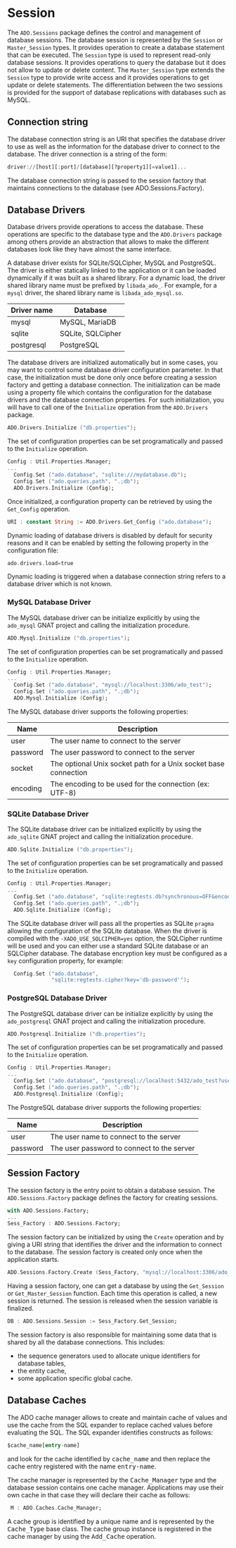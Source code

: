 # Session
The `ADO.Sessions` package defines the control and management of database sessions.
The database session is represented by the `Session` or `Master_Session` types.
It provides operation to create a database statement that can be executed.
The `Session` type is used to represent read-only database sessions.  It provides
operations to query the database but it does not allow to update or delete content.
The `Master_Session` type extends the `Session` type to provide write
access and it provides operations to get update or delete statements.  The differentiation
between the two sessions is provided for the support of database replications with
databases such as MySQL.

## Connection string
The database connection string is an URI that specifies the database driver to use as well
as the information for the database driver to connect to the database.
The driver connection is a string of the form:

```Ada
driver://[host][:port]/[database][?property1][=value1]...
```

The database connection string is passed to the session factory that maintains connections
to the database (see ADO.Sessions.Factory).

## Database Drivers
Database drivers provide operations to access the database.  These operations are
specific to the database type and the `ADO.Drivers` package among others provide
an abstraction that allows to make the different databases look like they have almost
the same interface.

A database driver exists for SQLite/SQLCipher, MySQL and PostgreSQL. The driver
is either statically linked to the application or it can be loaded dynamically if it was
built as a shared library.  For a dynamic load, the driver shared library name must be
prefixed by `libada_ado_`.  For example, for a `mysql` driver, the shared
library name is `libada_ado_mysql.so`.

| Driver name | Database          |
| ----------- | ---------         |
| mysql       | MySQL, MariaDB    |
| sqlite      | SQLite, SQLCipher |
| postgresql  | PostgreSQL        |

The database drivers are initialized automatically but in some cases, you may want
to control some database driver configuration parameter.  In that case,
the initialization must be done only once before creating a session
factory and getting a database connection.  The initialization can be made using
a property file which contains the configuration for the database drivers and
the database connection properties.  For such initialization, you will have to
call one of the `Initialize` operation from the `ADO.Drivers` package.

```Ada
ADO.Drivers.Initialize ("db.properties");
```

The set of configuration properties can be set programatically and passed to the
`Initialize` operation.

```Ada
Config : Util.Properties.Manager;
...
  Config.Set ("ado.database", "sqlite:///mydatabase.db");
  Config.Set ("ado.queries.path", ".;db");
  ADO.Drivers.Initialize (Config);
```

Once initialized, a configuration property can be retrieved by using the `Get_Config`
operation.

```Ada
URI : constant String := ADO.Drivers.Get_Config ("ado.database");
```

Dynamic loading of database drivers is disabled by default for security reasons and
it can be enabled by setting the following property in the configuration file:

```Ada
ado.drivers.load=true
```

Dynamic loading is triggered when a database connection string refers to a database
driver which is not known.

### MySQL Database Driver
The MySQL database driver can be initialize explicitly by using the `ado_mysql`
GNAT project and calling the initialization procedure.

```Ada
ADO.Mysql.Initialize ("db.properties");
```

The set of configuration properties can be set programatically and passed to the
`Initialize` operation.

```Ada
Config : Util.Properties.Manager;
...
  Config.Set ("ado.database", "mysql://localhost:3306/ado_test");
  Config.Set ("ado.queries.path", ".;db");
  ADO.Mysql.Initialize (Config);
```

The MySQL database driver supports the following properties:

| Name        | Description       |
| ----------- | ---------      |
| user        | The user name to connect to the server |
| password    | The user password to connect to the server |
| socket      | The optional Unix socket path for a Unix socket base connection |
| encoding    | The encoding to be used for the connection (ex: UTF-8) |

### SQLite Database Driver
The SQLite database driver can be initialized explicitly by using the `ado_sqlite`
GNAT project and calling the initialization procedure.

```Ada
ADO.Sqlite.Initialize ("db.properties");
```

The set of configuration properties can be set programatically and passed to the
`Initialize` operation.

```Ada
Config : Util.Properties.Manager;
...
  Config.Set ("ado.database", "sqlite:regtests.db?synchronous=OFF&encoding=UTF-8");
  Config.Set ("ado.queries.path", ".;db");
  ADO.Sqlite.Initialize (Config);
```

The SQLite database driver will pass all the properties as SQLite `pragma` allowing
the configuration of the SQLite database.  When the driver is compiled with the
`-XADO_USE_SQLCIPHER=yes` option, the SQLCipher runtime will be used and you can
either use a standard SQLite database or an SQLCipher database.  The database
encryption key must be configured as a `key` configuration property, for
example:

```Ada
  Config.Set ("ado.database",
              "sqlite:regtests.cipher?key='db-password'");
```

### PostgreSQL Database Driver
The PostgreSQL database driver can be initialize explicitly by using the `ado_postgresql`
GNAT project and calling the initialization procedure.

```Ada
ADO.Postgresql.Initialize ("db.properties");
```

The set of configuration properties can be set programatically and passed to the
`Initialize` operation.

```Ada
Config : Util.Properties.Manager;
...
  Config.Set ("ado.database", "postgresql://localhost:5432/ado_test?user=ado&password=ado");
  Config.Set ("ado.queries.path", ".;db");
  ADO.Postgresql.Initialize (Config);
```

The PostgreSQL database driver supports the following properties:

| Name        | Description       |
| ----------- | ---------      |
| user        | The user name to connect to the server |
| password    | The user password to connect to the server |

## Session Factory
The session factory is the entry point to obtain a database session.
The `ADO.Sessions.Factory` package defines the factory for creating
sessions.

```Ada
with ADO.Sessions.Factory;
...
Sess_Factory : ADO.Sessions.Factory;
```

The session factory can be initialized by using the `Create` operation and
by giving a URI string that identifies the driver and the information to connect
to the database.  The session factory is created only once when the application starts.

```Ada
ADO.Sessions.Factory.Create (Sess_Factory, "mysql://localhost:3306/ado_test?user=test");
```

Having a session factory, one can get a database by using the `Get_Session` or
`Get_Master_Session` function.  Each time this operation is called, a new session
is returned.  The session is released when the session variable is finalized.

```Ada
DB : ADO.Sessions.Session := Sess_Factory.Get_Session;
```

The session factory is also responsible for maintaining some data that is shared by
all the database connections.  This includes:

  * the sequence generators used to allocate unique identifiers for database tables,
  * the entity cache,
  * some application specific global cache.

## Database Caches
The ADO cache manager allows to create and maintain cache of values and use the cache
from the SQL expander to replace cached values before evaluating the SQL.  The SQL expander
identifies constructs as follows:

```Ada
$cache_name[entry-name]
```

and look for the cache identified by <tt>cache_name</tt> and then replace the cache entry
registered with the name <tt>entry-name</tt>.

The cache manager is represented by the <tt>Cache_Manager</tt> type and the database
session contains one cache manager.  Applications may use their own cache in that case
they will declare their cache as follows:

```Ada
 M : ADO.Caches.Cache_Manager;
```

A cache group is identified by a unique name and is represented by the <tt>Cache_Type</tt>
base class.  The cache group instance is registered in the cache manager by using the
<tt>Add_Cache</tt> operation.

